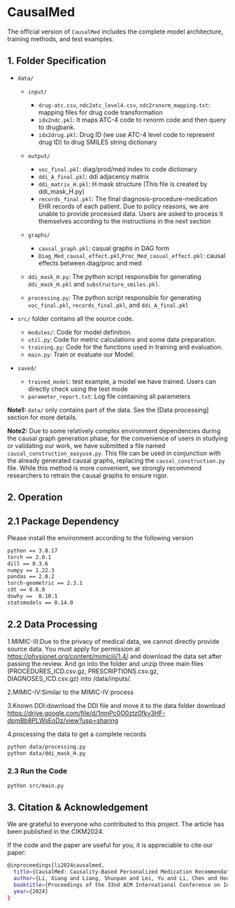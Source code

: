 # CausalMed

The official version of `CausalMed` includes the complete model architecture, training methods, and test examples.

## 1. Folder Specification


- `data/`
  - `input/` 
    - `drug-atc.csv`, `ndc2atc_level4.csv`, `ndc2rxnorm_mapping.txt`: mapping files for drug code transformation
    - `idx2ndc.pkl`: It maps ATC-4 code to rxnorm code and then query to drugbank.
    - `idx2drug.pkl`: Drug ID (we use ATC-4 level code to represent drug ID) to drug SMILES string dictionary
      
  - `output/`
    - `voc_final.pkl`: diag/prod/med index to code dictionary
    - `ddi_A_final.pkl`: ddi adjacency matrix
    - `ddi_matrix_H.pkl`: H mask structure (This file is created by ddi_mask_H.py)
    - `records_final.pkl`: The final diagnosis-procedure-medication EHR records of each patient. Due to policy reasons, we are unable to provide processed data. Users are asked to process it themselves according to the instructions in the next section
      
  - `graphs/`
    - `causal_graph.pkl`: casual graphs in DAG form
    - `Diag_Med_causal_effect.pkl`,`Proc_Med_casual_effect.pkl`: causal effects between diag/proc and med
    
  - `ddi_mask_H.py`: The python script responsible for generating `ddi_mask_H.pkl` and `substructure_smiles.pkl`.
  - `processing.py`: The python script responsible for generating `voc_final.pkl`, `records_final.pkl`, and `ddi_A_final.pkl`   

- `src/` folder contains all the source code.
  - `modules/`: Code for model definition.
  - `util.py`: Code for metric calculations and some data preparation.
  - `training.py`: Code for the functions used in training and evaluation.
  - `main.py`: Train or evaluate our Model.
 
- `saved/` 
  - `trained_model`:  test example, a model we have trained. Users can directly check using the test mode
  - `parameter_report.txt`: Log file containing all parameters
  
**Note1:** `data/` only contains part of the data. See the [Data processing] section for more details.

**Note2:** Due to some relatively complex environment dependencies during the causal graph generation phase, for the convenience of users in studying or validating our work, we have submitted a file named `causal_construction_easyuse.py`. This file can be used in conjunction with the already generated causal graphs, replacing the `causal_construction.py` file. While this method is more convenient, we strongly recommend researchers to retrain the causal graphs to ensure rigor.

## 2. Operation

## 2.1 Package Dependency

Please install the environment according to the following version

```bash
python == 3.8.17
torch == 2.0.1
dill == 0.3.6
numpy == 1.22.3
pandas == 2.0.2 
torch-geometric == 2.3.1
cdt == 0.6.0
dowhy ==  0.10.1
statsmodels == 0.14.0
```
## 2.2 Data Processing

1.MIMIC-III:Due to the privacy of medical data, we cannot directly provide source data. You must apply for permission at https://physionet.org/content/mimiciii/1.4/ and download the data set after passing the review. And go into the folder and unzip three main files (PROCEDURES_ICD.csv.gz, PRESCRIPTIONS.csv.gz, DIAGNOSES_ICD.csv.gz) into /data/inputs/.

2.MIMIC-IV:Similar to the MIMIC-IV process

3.Known DDI:download the DDI file and move it to the data folder download https://drive.google.com/file/d/1mnPc0O0ztz0fkv3HF-dpmBb8PLWsEoDz/view?usp=sharing

4.processing the data to get a complete records

```bash
python data/processing.py
python data/ddi_mask_H.py
```

### 2.3 Run the Code

```bash
python src/main.py
```


## 3. Citation & Acknowledgement

We are grateful to everyone who contributed to this project. The article has been published in the CIKM2024.

If the code and the paper are useful for you, it is appreciable to cite our paper:
```bash
@inproceedings{li2024causalmed,
  title={CausalMed: Causality-Based Personalized Medication Recommendation Centered on Patient Health State},
  author={Li, Xiang and Liang, Shunpan and Lei, Yu and Li, Chen and Hou, Yulei and Ma, Tengfei},
  booktitle={Proceedings of the 33nd ACM International Conference on Information and Knowledge Management},
  year={2024}
}
```
